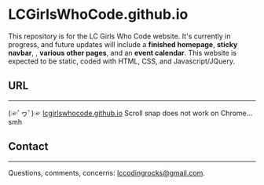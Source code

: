 # LCGirlsWhoCode.github.io

This repository is for the LC Girls Who Code website. It's currently in progress, and future updates will include a <b>finished homepage</b>, <b>sticky navbar</b>, , <b>various other pages</b>, and an <b>event calendar</b>. This website is expected to be static, coded with HTML, CSS, and Javascript/JQuery.

<h2>URL</h2><hr>
  <p>(☞ﾟヮﾟ)☞ <a href="https://lcgirlswhocode.github.io">lcgirlswhocode.github.io</a> Scroll snap does not work on Chrome… smh</p>

<h2>Contact</h2><hr>
<p>Questions, comments, concerns: <a href="mailto:lccodingrocks@gmail.com">lccodingrocks@gmail.com</a>.</p>
